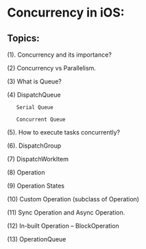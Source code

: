 # Concurrency in iOS:

## Topics: 
(1). Concurrency and its importance?​

(2) Concurrency vs Parallelism.​

(3) What is Queue?​

(4) DispatchQueue​

       Serial Queue​

       Concurrent Queue​

(5). How to execute tasks concurrently?

(6). DispatchGroup​

(7) DispatchWorkItem​

(8) Operation​

(9) Operation States​

(10) Custom Operation (subclass of Operation)​

(11) Sync Operation and Async Operation.​

(12) In-built Operation – BlockOperation​

(13) OperationQueue
